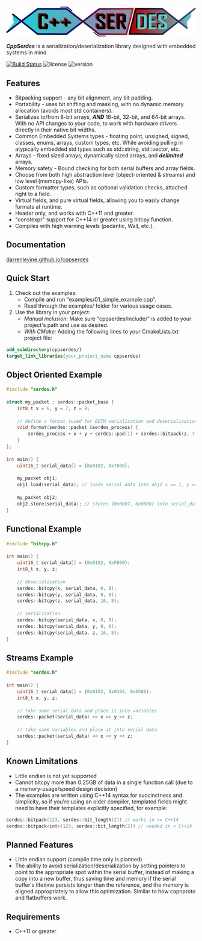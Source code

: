 ![cppserdes_icon](images/cppserdes_icon.png)

***CppSerdes*** is a serialization/deserialization library designed with embedded systems in mind

[![Build Status](https://travis-ci.com/DarrenLevine/cppserdes.svg?branch=main)](https://travis-ci.com/DarrenLevine/cppserdes) ![license](https://img.shields.io/badge/license-MIT-informational) ![version](https://img.shields.io/badge/version-1.0-blue)

## Features

* Bitpacking support - any bit alignment, any bit padding.
* Portability - uses bit shifting and masking, with no dynamic memory allocation (avoids most std containers).
* Serializes to/from 8-bit arrays, ***AND*** 16-bit, 32-bit, and 64-bit arrays. With no API changes to your code, to work with hardware drivers directly in their native bit widths.
* Common Embedded Systems types - floating point, unsigned, signed, classes, enums, arrays, custom types, etc. While avoiding pulling in atypically embedded std types such as std::string, std::vector, etc.
* Arrays - fixed sized arrays, dynamically sized arrays, and ***delimited*** arrays.
* Memory safety - Bound checking for both serial buffers and array fields.
* Choose from both high abstraction level (object-oriented & streams) and low level (memcpy-like) APIs.
* Custom formatter types, such as optional validation checks, attached right to a field.
* Virtual fields, and pure virtual fields, allowing you to easily change formats at runtime.
* Header only, and works with C++11 and greater.
* "constexpr" support for C++14 or greater using bitcpy function.
* Compiles with high warning levels (pedantic, Wall, etc.).

## Documentation

[darrenlevine.github.io/cppserdes](https://darrenlevine.github.io/cppserdes/)

## Quick Start

1. Check out the examples:
    * Compile and run "examples/01_simple_example.cpp".
    * Read through the examples/ folder for various usage cases.
2. Use the library in your project:
    * *Manual inclusion:* Make sure "cppserdes/include/" is added to your project's path and use as desired.
    * *With CMake:* Adding the following lines to your CmakeLists.txt project file:

```cmake
add_subdirectory(cppserdes/)
target_link_libraries(your_project_name cppserdes)
```

## Object Oriented Example

```cpp
#include "serdes.h"

struct my_packet : serdes::packet_base {
    int8_t x = 6, y = 7, z = 8;

    // define a format (used for BOTH serialization and deserialization)
    void format(serdes::packet &serdes_process) {
        serdes_process + x + y + serdes::pad(1) + serdes::bitpack(z, 7);
    }
};

int main() {
    uint16_t serial_data[] = {0x0102, 0x7B00};

    my_packet obj1;
    obj1.load(serial_data); // loads serial data into obj1 x == 1, y == 2, z == -5

    my_packet obj2;
    obj2.store(serial_data); // stores {0x0607, 0x0800} into serial_data from obj2
}
```

## Functional Example

```cpp
#include "bitcpy.h"

int main() {
    uint16_t serial_data[] = {0x0102, 0xFB00};
    int8_t x, y, z;

    // deserialization
    serdes::bitcpy(x, serial_data, 0, 8);
    serdes::bitcpy(y, serial_data, 8, 8);
    serdes::bitcpy(z, serial_data, 16, 8);

    // serialization
    serdes::bitcpy(serial_data, x, 0, 8);
    serdes::bitcpy(serial_data, y, 8, 8);
    serdes::bitcpy(serial_data, z, 16, 8);
}
```

## Streams Example

```cpp
#include "serdes.h"

int main() {
    uint16_t serial_data[] = {0x0102, 0x0304, 0x0506};
    int8_t x, y, z;

    // take some serial data and place it into variables
    serdes::packet(serial_data) >> x >> y >> z;

    // take same variables and place it into serial data
    serdes::packet(serial_data) << x << y << z;
}
```

## Known Limitations

* Little endian is not yet supported
* Cannot bitcpy more than 0.25GB of data in a single function call (due to a memory-usage/speed design decision)
* The examples are written using C++14 syntax for succinctness and simplicity, so if you're using an older compiler, templated fields might need to have their templates explicitly specified, for example:

```cpp
serdes::bitpack(123, serdes::bit_length(2)) // works in >= C++14
serdes::bitpack<int>(123, serdes::bit_length(2)) // needed in < C++14
```

## Planned Features

* Little endian support (compile time only is planned)
* The ability to avoid serialization/deserialization by setting pointers to point to the appropriate spot within the serial buffer, instead of making a copy into a new buffer, thus saving time and memory if the serial buffer's lifetime persists longer than the reference, and the memory is aligned appropriately to allow this optimization. Similar to how capnproto and flatbuffers work.

## Requirements

* C++11 or greater
